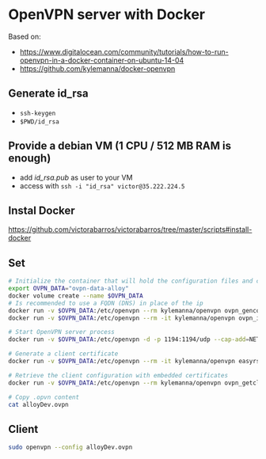 # OpenVPN server with Docker

Based on:

- https://www.digitalocean.com/community/tutorials/how-to-run-openvpn-in-a-docker-container-on-ubuntu-14-04
- https://github.com/kylemanna/docker-openvpn

## Generate id_rsa

- `ssh-keygen`
- `$PWD/id_rsa`

## Provide a debian VM (1 CPU / 512 MB RAM is enough)

- add _id_rsa.pub_ as user to your VM
- access with `ssh -i "id_rsa" victor@35.222.224.5`

## Instal Docker

https://github.com/victorabarros/victorabarros/tree/master/scripts#install-docker

## Set

```sh
# Initialize the container that will hold the configuration files and certificates
export OVPN_DATA="ovpn-data-alloy"
docker volume create --name $OVPN_DATA
# Is recommended to use a FQDN (DNS) in place of the ip
docker run -v $OVPN_DATA:/etc/openvpn --rm kylemanna/openvpn ovpn_genconfig -u udp://35.222.224.5
docker run -v $OVPN_DATA:/etc/openvpn --rm -it kylemanna/openvpn ovpn_initpki

# Start OpenVPN server process
docker run -v $OVPN_DATA:/etc/openvpn -d -p 1194:1194/udp --cap-add=NET_ADMIN kylemanna/openvpn

# Generate a client certificate
docker run -v $OVPN_DATA:/etc/openvpn --rm -it kylemanna/openvpn easyrsa build-client-full alloyDev nopass

# Retrieve the client configuration with embedded certificates
docker run -v $OVPN_DATA:/etc/openvpn --rm kylemanna/openvpn ovpn_getclient alloyDev > alloyDev.ovpn

# Copy .opvn content
cat alloyDev.ovpn
```

## Client

```sh
sudo openvpn --config alloyDev.ovpn
```
